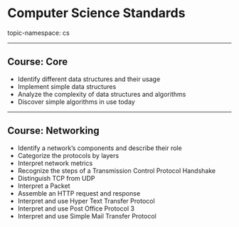 # Computer Science Standards

topic-namespace: cs

---
## Course: Core


- Identify different data structures and their usage
- Implement simple data structures
- Analyze the complexity of data structures and algorithms
- Discover simple algorithms in use today


---
## Course: Networking


- Identify a network’s components and describe their role
- Categorize the protocols by layers
- Interpret network metrics
- Recognize the steps of a Transmission Control Protocol Handshake
- Distinguish TCP from UDP
- Interpret a Packet
- Assemble an HTTP request and response
- Interpret and use Hyper Text Transfer Protocol
- Interpret and use Post Office Protocol 3
- Interpret and use Simple Mail Transfer Protocol
